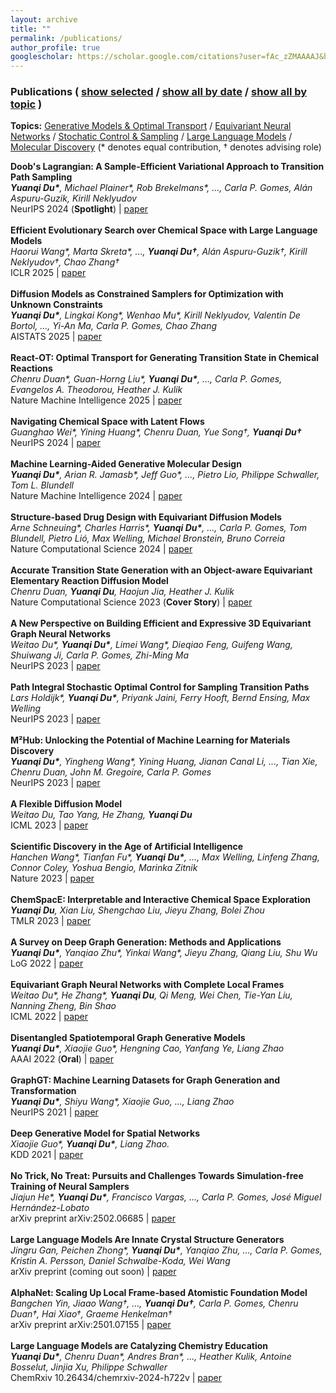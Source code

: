 ```yaml
---
layout: archive
title: ""
permalink: /publications/
author_profile: true
googlescholar: https://scholar.google.com/citations?user=fAc_zZMAAAAJ&hl=en
---
```


<html>
<body>

<h3 class="subtitle">Publications
(
    <a id="publication-by-selected" href="javascript:;", onClick="publicationBySelected();">show selected</a> /
    <a id="publication-by-date" href="javascript:;", onClick="publicationByDate();">show all by date</a> /
    <a id="publication-by-topic" href="javascript:;", onClick="publicationByTopic();">show all by topic</a>
)
</h3>
<p class="subtitle-aux"><b>Topics:</b>
    <a href="#generative-model" onClick="return publicationByTopicSpecific(this)" data-topic="generative-model">Generative Models & Optimal Transport</a> /
    <a href="#equivariant-neural-network" onClick="return publicationByTopicSpecific(this)" data-topic="equivariant-neural-network">Equivariant Neural Networks</a> /
    <a href="#control-sampling" onClick="return publicationByTopicSpecific(this)" data-topic="control-sampling">Stochatic Control & Sampling</a> /
    <a href="#large-language-model" onClick="return publicationByTopicSpecific(this)" data-topic="large-language-model">Large Language Models</a> /
    <a href="#molecular-discovery" onClick="return publicationByTopicSpecific(this)" data-topic="molecular-discovery">Molecular Discovery</a> (* denotes equal contribution, † denotes advising role)
    <br />
</p>
<div id="pub-card-container" class="activated hide">
  <div class="pub-card" data-topic="control-sampling" data-year="2025" data-selected="true">
    <strong>Doob's Lagrangian: A Sample-Efficient Variational Approach to Transition Path Sampling</strong><br>
    <em><b>Yuanqi Du*</b>, Michael Plainer*, Rob Brekelmans*, ..., Carla P. Gomes, Alán Aspuru-Guzik, Kirill Neklyudov</em><br>
    NeurIPS 2024 (<b>Spotlight</b>) | <a href="https://openreview.net/forum?id=ShJWT0n7kX">paper</a>
  </div>
  <br>

  <div class="pub-card" data-topic="large-language-model" data-year="2025" data-selected="true"> 
    <strong>Efficient Evolutionary Search over Chemical Space with Large Language Models</strong><br> 
    <em>Haorui Wang*, Marta Skreta*, …, <b>Yuanqi Du†</b>, Alán Aspuru-Guzik†, Kirill Neklyudov†, Chao Zhang†</em><br>
    ICLR 2025 | <a href="https://molleo.github.io/">paper</a> 
  </div>
  <br>
  
  <div class="pub-card" data-topic="generative-model" data-year="2025" data-selected="true"> 
    <strong>Diffusion Models as Constrained Samplers for Optimization with Unknown Constraints</strong><br> 
    <em><b>Yuanqi Du*</b>, Lingkai Kong*, Wenhao Mu*, Kirill Neklyudov, Valentin De Bortol, ..., Yi-An Ma, Carla P. Gomes, Chao Zhang</em><br> 
    AISTATS 2025 | <a href="https://arxiv.org/abs/2402.18012">paper</a> 
  </div> 
  <br> 
  
  <div class="pub-card" data-topic="generative-model" data-year="2025" data-selected="true"> 
    <strong>React-OT: Optimal Transport for Generating Transition State in Chemical Reactions</strong><br> 
    <em>Chenru Duan*, Guan-Horng Liu*, <b>Yuanqi Du*</b>, ..., Carla P. Gomes, Evangelos A. Theodorou, Heather J. Kulik</em><br> 
    Nature Machine Intelligence 2025 | <a href="https://t.co/RwXUSEISmq">paper</a> 
  </div> 
  <br> 
  
  <div class="pub-card" data-topic="molecular-discovery" data-year="2024" data-selected="true"> 
    <strong>Navigating Chemical Space with Latent Flows</strong><br> 
    <em>Guanghao Wei*, Yining Huang*, Chenru Duan, Yue Song†, <b>Yuanqi Du†</b></em><br> 
    NeurIPS 2024 | <a href="https://arxiv.org/abs/2405.03987">paper</a> 
  </div> 
  <br> 

  <div class="pub-card" data-topic="molecular-discovery" data-year="2024" data-selected="true">
    <strong>Machine Learning-Aided Generative Molecular Design</strong><br>
    <em><b>Yuanqi Du*</b>, Arian R. Jamasb*, Jeff Guo*, ..., Pietro Lio, Philippe Schwaller, Tom L. Blundell</em><br>
    Nature Machine Intelligence 2024 | <a href="https://www.nature.com/articles/s42256-024-00843-5">paper</a>
</div>
<br>

<div class="pub-card" data-topic="generative-model" data-year="2024" data-selected="true">
    <strong>Structure-based Drug Design with Equivariant Diffusion Models</strong><br>
    <em>Arne Schneuing*, Charles Harris*, <b>Yuanqi Du*</b>, ..., Carla P. Gomes, Tom Blundell, Pietro Lió, Max Welling, Michael Bronstein, Bruno Correia</em><br>
    Nature Computational Science 2024 | <a href="https://www.nature.com/articles/s43588-024-00737-x">paper</a>
</div>
<br>

<div class="pub-card" data-topic="generative-model" data-year="2023" data-selected="true">
    <strong>Accurate Transition State Generation with an Object-aware Equivariant Elementary Reaction Diffusion Model</strong><br>
    <em>Chenru Duan, <b>Yuanqi Du</b>, Haojun Jia, Heather J. Kulik</em><br>
    Nature Computational Science 2023 (<b>Cover Story</b>) | <a href="https://www.nature.com/articles/s43588-023-00563-7">paper</a>
</div>
<br>

<div class="pub-card" data-topic="equivariant-neural-network" data-year="2023" data-selected="true">
    <strong>A New Perspective on Building Efficient and Expressive 3D Equivariant Graph Neural Networks</strong><br>
    <em>Weitao Du*, <b>Yuanqi Du*</b>, Limei Wang*, Dieqiao Feng, Guifeng Wang, Shuiwang Ji, Carla P. Gomes, Zhi-Ming Ma</em><br>
    NeurIPS 2023 | <a href="https://arxiv.org/abs/2304.04757">paper</a>
</div>
<br>

<div class="pub-card" data-topic="control-sampling" data-year="2023" data-selected="true">
    <strong>Path Integral Stochastic Optimal Control for Sampling Transition Paths</strong><br>
    <em>Lars Holdijk*, <b>Yuanqi Du*</b>, Priyank Jaini, Ferry Hooft, Bernd Ensing, Max Welling</em><br>
    NeurIPS 2023  | <a href="https://arxiv.org/abs/2207.02149">paper</a>
</div>
<br>

<div class="pub-card" data-topic="molecular-discovery" data-year="2023" data-selected="false">
    <strong>M²Hub: Unlocking the Potential of Machine Learning for Materials Discovery</strong><br>
    <em><b>Yuanqi Du*</b>, Yingheng Wang*, Yining Huang, Jianan Canal Li, ..., Tian Xie, Chenru Duan, John M. Gregoire, Carla P. Gomes</em><br>
    NeurIPS 2023 | <a href="https://arxiv.org/abs/2307.05378">paper</a>
</div>
<br>

<div class="pub-card" data-topic="generative-model" data-year="2023" data-selected="false">
    <strong>A Flexible Diffusion Model</strong><br>
    <em>Weitao Du, Tao Yang, He Zhang, <b>Yuanqi Du</b></em><br>
    ICML 2023 | <a href="https://arxiv.org/abs/2206.10365">paper</a>
</div>
<br>

<div class="pub-card" data-topic="molecular-discovery" data-year="2023" data-selected="true">
    <strong>Scientific Discovery in the Age of Artificial Intelligence</strong><br>
    <em>Hanchen Wang*, Tianfan Fu*, <b>Yuanqi Du*</b>, ..., Max Welling, Linfeng Zhang, Connor Coley, Yoshua Bengio, Marinka Zitnik</em><br>
    Nature 2023 | <a href="https://www.nature.com/articles/s41586-023-06221-2">paper</a>
</div>
<br>

<div class="pub-card" data-topic="molecular-discovery" data-year="2023" data-selected="false">
    <strong>ChemSpacE: Interpretable and Interactive Chemical Space Exploration</strong><br>
    <em><b>Yuanqi Du</b>, Xian Liu, Shengchao Liu, Jieyu Zhang, Bolei Zhou</em><br>
    TMLR 2023 | <a href="https://openreview.net/forum?id=C1Xl8dYCBn">paper</a>
</div>
<br>

<div class="pub-card" data-topic="generative-model" data-year="2022" data-selected="false">
    <strong>A Survey on Deep Graph Generation: Methods and Applications</strong><br>
    <em><b>Yuanqi Du*</b>, Yanqiao Zhu*, Yinkai Wang*, Jieyu Zhang, Qiang Liu, Shu Wu</em><br>
    LoG 2022 | <a href="https://arxiv.org/pdf/2203.06714.pdf">paper</a>
</div>
<br>

<div class="pub-card" data-topic="equivariant-neural-network" data-year="2022" data-selected="true">
    <strong>Equivariant Graph Neural Networks with Complete Local Frames</strong><br>
    <em>Weitao Du*, He Zhang*, <b>Yuanqi Du</b>, Qi Meng, Wei Chen, Tie-Yan Liu, Nanning Zheng, Bin Shao</em><br>
    ICML 2022 | <a href="https://arxiv.org/pdf/2110.14811.pdf">paper</a>
</div>
<br>

<div class="pub-card" data-topic="generative-model" data-year="2022" data-selected="false">
    <strong>Disentangled Spatiotemporal Graph Generative Models</strong><br>
    <em><b>Yuanqi Du*</b>, Xiaojie Guo*, Hengning Cao, Yanfang Ye, Liang Zhao</em><br>
    AAAI 2022 (<b>Oral</b>) | <a href="https://ojs.aaai.org/index.php/AAAI/article/view/20607">paper</a>
</div>
<br>

<div class="pub-card" data-topic="generative-model" data-year="2021" data-selected="false">
    <strong>GraphGT: Machine Learning Datasets for Graph Generation and Transformation</strong><br>
    <em><b>Yuanqi Du*</b>, Shiyu Wang*, Xiaojie Guo, ..., Liang Zhao</em><br>
    NeurIPS 2021 | <a href="https://openreview.net/forum?id=NYgt9vcdyjm">paper</a>
</div>
<br>

<div class="pub-card" data-topic="generative-model" data-year="2021" data-selected="false">
    <strong>Deep Generative Model for Spatial Networks</strong><br>
    <em>Xiaojie Guo*, <b>Yuanqi Du*</b>, Liang Zhao.</em><br>
    KDD 2021 | <a href="https://arxiv.org/abs/2203.00411">paper</a>
</div>
<br>

<div class="pub-card" data-topic="control-sampling" data-year="2025" data-selected="true">
    <strong>No Trick, No Treat: Pursuits and Challenges Towards Simulation-free Training of Neural Samplers</strong><br>
    <em>Jiajun He*, <b>Yuanqi Du*</b>, Francisco Vargas, ..., Carla P. Gomes, José Miguel Hernández-Lobato</em><br>
    arXiv preprint arXiv:2502.06685 | <a href="https://arxiv.org/abs/2502.06685">paper</a>
</div>
<br>

<div class="pub-card" data-topic="large-language-model" data-year="2025" data-selected="false">
    <strong>Large Language Models Are Innate Crystal Structure Generators</strong><br>
    <em>Jingru Gan, Peichen Zhong*, <b>Yuanqi Du*</b>, Yanqiao Zhu, ..., Carla P. Gomes, Kristin A. Persson, Daniel Schwalbe-Koda, Wei Wang</em><br>
    arXiv preprint (coming out soon) | <a href="#">paper</a>
</div>
<br>

<div class="pub-card" data-topic="equivariant-neural-network" data-year="2025" data-selected="false">
    <strong>AlphaNet: Scaling Up Local Frame-based Atomistic Foundation Model</strong><br>
    <em>Bangchen Yin, Jiaao Wang†, …, <b>Yuanqi Du†</b>, Carla P. Gomes, Chenru Duan†, Hai Xiao†, Graeme Henkelman†</em><br>
    arXiv preprint arXiv:2501.07155 | <a href="https://arxiv.org/abs/2501.07155">paper</a>
</div>
<br>

<div class="pub-card" data-topic="large-language-model" data-year="2024" data-selected="false">
    <strong>Large Language Models are Catalyzing Chemistry Education</strong><br>
    <em><b>Yuanqi Du*</b>, Chenru Duan*, Andres Bran*, ..., Heather Kulik, Antoine Bosselut, Jinjia Xu, Philippe Schwaller</em><br>
    ChemRxiv 10.26434/chemrxiv-2024-h722v | <a href="https://chemrxiv.org/engage/chemrxiv/article-details/66772be25101a2ffa8412ee0">paper</a>
</div>
  
  

</div>


<script src="https://code.jquery.com/jquery-3.1.1.min.js" crossorigin="anonymous"></script>
<script src="https://cdnjs.cloudflare.com/ajax/libs/tether/1.4.0/js/tether.min.js"
        integrity="sha384-DztdAPBWPRXSA/3eYEEUWrWCy7G5KFbe8fFjk5JAIxUYHKkDx6Qin1DkWx51bBrb" crossorigin="anonymous"></script>
<script src="https://maxcdn.bootstrapcdn.com/bootstrap/4.0.0-alpha.6/js/bootstrap.min.js"
        integrity="sha384-vBWWzlZJ8ea9aCX4pEW3rVHjgjt7zpkNpZk+02D9phzyeVkE+jo0ieGizqPLForn" crossorigin="anonymous"></script>
<script type="text/javascript">
$.fn.isInViewport = function() {
    var elementTop = $(this).offset().top;
    var elementBottom = elementTop + $(this).outerHeight();
    var viewportTop = $(window).scrollTop();
    var viewportBottom = viewportTop + $(window).height();
    return elementBottom > viewportTop && elementTop < viewportBottom;
};
var allPublications = null;
var allTopics = null;
function publicationBySelected() {
    var a = $("#publication-by-selected")
    if (a.hasClass("activated")) {
        return ;
    }

    $("#pub-container .subtitle a").removeClass("activated");
    $("#pub-container .subtitle-aux a").removeClass("activated");
    a.addClass("activated");

    $("#pub-card-container").html("");
    for (var pubId = 0; pubId < allPublications.length; pubId++) {
        var pub = $(allPublications[pubId]);
        if (pub.data("selected") == true) {
            $("#pub-card-container").append(pub);
        }
    }
}
function publicationByDate() {
    var a = $("#publication-by-date")
    if (a.hasClass("activated")) {
        return ;
    }

    $("#pub-container .subtitle a").removeClass("activated");
    $("#pub-container .subtitle-aux a").removeClass("activated");
    a.addClass("activated");

    $("#pub-card-container").html("");
    for (var pubId = 0; pubId < allPublications.length; pubId++) {
        if (pubId == 0 || $(allPublications[pubId-1]).data("year") != $(allPublications[pubId]).data("year")) {
            var year = $(allPublications[pubId]).data("year");
            $("#pub-card-container").append($("<h5 id='year-" + year.toString() + "'>" + year.toString() + "</h5>"));
        }
        $("#pub-card-container").append(allPublications[pubId]);
    }
}

function publicationByTopicInner() {
    var a = $("#publication-by-topic")
    if (a.hasClass("activated")) {
        return ;
    }
    $("#pub-container .subtitle a").removeClass("activated");
    a.addClass("activated");

    $("#pub-card-container").html("");
    for (var topicId in allTopics) {
        var topic = allTopics[topicId].name;
        var topicTitle = allTopics[topicId].title;
        // var topicTitle = topic.split("-").map(function (a) { return a[0].toUpperCase() + a.substr(1).toLowerCase(); }).join(" ");
        $("#pub-card-container").append($("<h5 id='topic-" + topic + "'>" + topicTitle + "</h5>"));
        for (var pubId = 0; pubId < allPublications.length; pubId++) {
            var pub = $(allPublications[pubId]);
            if (pub.data("topic").indexOf(topic) != -1) {
                $("#pub-card-container").append(pub);
            }
        }
    }
}

function publicationByTopicSpecificInner(a) {
    if ($(a).hasClass("activated")) {
        return false;
    }

    $("#pub-container .subtitle-aux a").removeClass("activated");
    $(a).addClass("activated");
}

function publicationByTopic() {
    publicationByTopicInner();
    publicationByTopicSpecificInner($("#pub-container .subtitle-aux a:first"));
    return true;
}

function publicationByTopicSpecific(a) {
    publicationByTopicInner();
    publicationByTopicSpecificInner(a);

    var hash = a.hash;
    $(hash).prop('id', hash.substr(1) + '-noscroll');
    window.location.hash = hash;
    $(hash + '-noscroll').prop('id', hash.substr(1));

    if (!$(hash).isInViewport()) {
        $('html, body').animate({
            scrollTop: $(hash).offset().top
        }, 1000, function(){
        });
    }

    return false;
}

$(function() {
    getRealSize = function(bgImg) {
        var img = new Image();
        img.src = bgImg.attr("src");
        var width = img.width,
            height = img.height;
        return {
            width: width,
            height: height
        }
    };

    getRealWindowSize = function() {
        var winWidth = null,
            winHeight = null;
        if (window.innerWidth) winWidth = window.innerWidth;
        else if ((document.body) && (document.body.clientWidth)) winWidth = document.body.clientWidth;
        if (window.innerHeight) winHeight = window.innerHeight;
        else if ((document.body) && (document.body.clientHeight)) winHeight = document.body.clientHeight;
        if (document.documentElement && document.documentElement.clientHeight && document.documentElement.clientWidth) {
            winHeight = document.documentElement.clientHeight;
            winWidth = document.documentElement.clientWidth
        }
        return {
            width: winWidth,
            height: winHeight
        }
    };

    fullBg = function() {
        var bgImg = $("#background");
        var mainContainer = $("#main");
        var firstFire = null;

        if (bgImg.length == 0) {
            return ;
        }

        function resizeImg() {
            var realSize = getRealSize(bgImg);
            var imgWidth = realSize.width;
            var imgHeight = realSize.height;

            if (imgWidth == 0 || imgHeight == 0) {
                setTimeout(function() {
                    resizeImg();
                }, 200);
            }

            console.log(realSize);
            var realWinSize = getRealWindowSize();
            var winWidth = realWinSize.width;
            var winHeight = realWinSize.height;
            var widthRatio = winWidth / imgWidth;
            var heightRatio = winHeight / imgHeight;
            console.log(realWinSize);
            if (widthRatio > heightRatio) {
                bgImg.width(imgWidth * widthRatio + 'px').height(imgHeight * widthRatio + 'px').css({'top':
                    -(imgHeight * widthRatio - winHeight) / 10 * 5 + 'px', 'left': '0'})
            } else {
                bgImg.width(imgWidth * heightRatio + 'px').height(imgHeight * heightRatio + 'px').css({'left':
                    -(imgWidth * heightRatio - winWidth) / 10 * 3 + 'px', 'top': '0'})
            }
            // mainContainer.css({
            //     width: winWidth,
            //     height: winHeight
            // });
        }

        resizeImg();
        window.onresize = function() {
            if (firstFire === null) {
                firstFire = setTimeout(function() {
                    resizeImg();
                    firstFire = null
                }, 100)
            }
        }
    };

    targetColor = $("#main-content-container .name").css("color");
    animatedLink = function(speed) {
        $("#main-content-container .col-link li").hover(function() {
            $(this).find('.icon').animate({
                color: targetColor,
                borderColor: targetColor
            }, speed);
            $(this).find('.caption').animate({
                color: targetColor
            })
        }, function() {
            $(this).find('.icon').animate({
                borderColor: '#cccccc',
                color: '#cccccc'
            }, speed);
            $(this).find('.caption').animate({
                color: '#cccccc'
            })
        })
    };

    // fullBg();
    // animatedLink(400);

    allPublications = $("#pub-card-container .pub-card");
    allTopicsLink = $("#pub-container .subtitle-aux a");
    allTopics = [];
    for (var topicId = 0; topicId < allTopicsLink.length; topicId++) {
        allTopics.push({name: $(allTopicsLink[topicId]).data("topic"), title: $(allTopicsLink[topicId]).html()});
    }

    $("#publication-by-selected").click();
    // $("#publication-by-date").click();
    $("#pub-card-container").removeClass("hide");
});
</script>
</body>
</html>